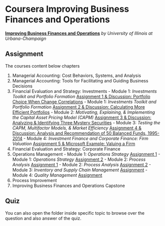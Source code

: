 # Coursera Improving Business Finances and Operations

[**Improving Business Finances and Operations**](https://www.coursera.org/specializations/business-operations?utm_medium=email&utm_source=other&utm_campaign=opencourse.welcome.managerial-accounting.~opencourse.welcome.rBUgmfTTEeSccCIAC3lSsg.) *by University of Illinois at Urbana-Champaign*

## Assignment

  The courses content below chapters

  1. Managerial Accounting: Cost Behaviors, Systems, and Analysis
  2. Managerial Accounting: Tools for Facilitating and Guiding Business Decisions
  3. Financial Evaluation and Strategy: Investments
    - Module 1: *Investments Toolkit and Portfolio Formation* [Assignment 1 & Discussion: Portfolio Choice When Change Correlations]()
    - Module 1: *Investments Toolkit and Portfolio Formation* [Assignment 2 & Discussion: Calculating More Efficient Portfolios]()
    - Module 2: *Motivating, Explaining, & Implementing the Capital Asset Pricing Model (CAPM)* [Assignment 3 & Discussion: Analyzing & Identifying Three Mystery Securities]()
    - Module 3: *Testing the CAPM, Multifactor Models, & Market Efficiency* [Assignment 4 & Discussion: Analysis and Recommendation of 50 Balanced Funds, 1995-2014]()
    - Module 4: *Investment Finance and Corporate Finance: Firm Valuation* [Assignment 5 & Microsoft Example: Valuing a Firm]()
  4. Financial Evaluation and Strategy: Corporate Finance
  5. Operations Management
    - Module 1: *Operations Strategy* [Assignment 1](http://rpubs.com/englianhu/operational-management-module1-assignment1)
    - Module 1: *Operations Strategy* [Assignment 2](http://rpubs.com/englianhu/187414)
    - Module 2: *Process Analysis* [Assignment 1](http://rpubs.com/englianhu/187416)
    - Module 2: *Process Analysis* [Assignment 2](http://rpubs.com/englianhu/187642)
    - Module 3: *Inventory and Supply Chain Management* [Assignment](http://rpubs.com/englianhu/188394)
    - Module 4: *Quality Management* [Assignment](http://rpubs.com/englianhu/188858)
  6. Process Improvement
  7. Improving Business Finances and Operations Capstone

## Quiz

  You can also open the folder inside specific topic to browse over the question and also answer of the quiz.

